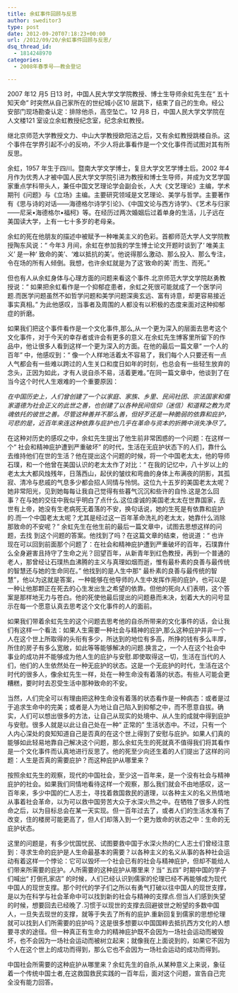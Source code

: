 ```yaml
---
title: 余虹事件回顾与反思
author: sweditor3
type: post
date: 2012-09-20T07:18:23+00:00
url: /2012/09/20/余虹事件回顾与反思/
dsq_thread_id:
  - 1814248970
categories:
  - 2008年春季号——教会登记

---
```

2007 年12 月5 日13 时，中国人民大学文学院教授、博士生导师余虹先生在“ 五十知天命” 时突然从自己家所在的世纪城小区10 层跳下，结束了自己的生命。经公安部门现场勘查认定：排除他杀，高空坠亡。12 月8 日，中国人民大学文学院在人文楼121 室设立余虹教授纪念室，纪念余虹教授。

继北京师范大学教授文力、中山大学教授欧阳洁之后，又有余虹教授跳楼自杀。这个事件在学界引起不小的反响，不少人将此事看作是一个文化事件而试图对其有所反思。

余虹，1957 年生于四川。暨南大学文学博士，复旦大学文艺学博士后。2002 年4 月作为优秀人才被中国人民大学文学院引进为教授和博士生导师，并成为文艺学国家重点学科带头人，兼任中国文艺理论学会副会长，人大《文艺理论》主编，学术期刊《问题》与《立场》主编。主要研究领域是文艺理论、美学与哲学。主要著作有《思与诗的对话——海德格尔诗学引论》、《中国文论与西方诗学》、《艺术与归家——尼采•海德格尔•福柯》等。在经历过两次婚姻后过着单身的生活，儿子远在美国读大学，上有一七十多岁的老母亲。

余虹的死在他朋友的描述中被赋予一种唯美主义的色彩。首都师范大学人文学院教授陶东风说：“ 今年3 月间，余虹在参加我的学生博士论文开题时谈到了‘ 唯美主义’ 是一种‘ 致命的美’、‘难以抵抗的美’。他说得那么激动、那么投入、那么专注，令在场的所有人倾倒。我想，也许余虹就是为了这‘致命的美’ 而生、而死。”

但也有人从余虹身体与心理方面的问题来看这个事件.北京师范大学文学院赵勇教授说：“ 如果把余虹看作是一个抑郁症患者，余虹之死很可能就成了一个医学问题.而医学问题虽然不如哲学问题和美学问题深奥玄远、富有诗意，却更容易接近事实真相。” 为此他感叹，当事者及周围的人都没有以积极的态度来面对这种抑郁症的折磨。

如果我们把这个事件看作是一个文化事件,那么,从一个更为深入的层面去思考这个文化事件，对于今天的幸存者或许会有更多的意义.在余虹先生博客里所留下的作品中，他让很多人看到这样一个更为深入的方面。在他的最后一篇文章“ 一个人的百年” 中，他感叹到：“ 像一个人样地活着太不容易了，我们每个人只要还有一点人气都会有一些难以跨过的人生关口和度日如年的时刻，也总会有一些轻生放弃的念头，正因为如此，才有人说自杀不易，活着更难。”在同一篇文章中，他谈到了在当今这个时代人生艰难的一个重要原因：

_在中国历史上，人们曾创建了一个以家庭、家族、乡里、民间社团、宗法国家和儒家道德为社会正义的此世之善，也创建了以各种民间信仰（迷信）和道释之教为灵魂依托的彼世之善。尽管这种善并不那么善，但好歹还是一种脆弱的依靠和庇护，可悲的是，近百年来连这种依靠与庇护也几乎在革命与资本的折腾中消失净尽了。_

在这种对历史的感叹之中，余虹先生提出了他生前非常困惑的一个问题：在这样一个“ 社会和精神庇护遭到严重破坏” 的时代，生活在无庇护状态下的人们，靠什么去维持他们在世的生活？他在提出这个问题的时候，将一个中国老太太，他的导师石璞，和一个他曾在美国认识的老太太作了对比：“ 在我的记忆中，八十岁以上的老太太大都风烛残年，日落西山，起伏的皱纹和弯曲的身体上布满夜的阴影，其孤寂、清冷与悲戚的气息多少都会招人同情与怜悯。这位九十五岁的美国老太太呢？她非常阳光，见到她每每让我自己觉得有些暮气沉沉和些许的自怜.这是怎么回事？在与她的交往中我似乎明白了点什么.这位虔诚的美国老太太在世靠国家，去世有上帝，她没有生老病死无着落的不安，换句话说，她的生死是有依靠和庇护的.而一个中国老太太呢？尤其是经过这一百年革命洗礼的老太太，她靠什么消除那致命的不安呢？” 余虹先生在他生前的最后一篇文章中，试图去思想这样的问题，去找 到这个问题的答案。他找到了吗？在这篇文章的结束，他说道：“ 也许现在可以回到前面那个问题了：在社会和精神庇护遭到严重破坏的百年，石璞靠什么全身避害且持守了生命之光？回望百年，从新青年到红色教授，再到一个普通的老人，那曾经让石璞热血沸腾的主义与真理如烟而逝，惟有最朴素的良善与最传统的智慧还与她的生命同在。” 他找到的是人生中那“ 最朴素的良善与最传统的智慧”，他以为这就是答案，一种能够在他导师的人生中发挥作用的庇护，也可以是一种让他那颗正在死去的心生发出生之希望的依靠。但他的死向人们表明，这个答案是那样地无力与苍白。他的死使他最后提出的问题悬而未决，划着大大的问号显示在每一个愿意认真去思考这个文化事件的人的面前。

如果我们带着余虹先生的这个问题去思考他的自杀所带来的文化事件的话，会让我们有这样一个看法：如果人生需要一种社会与精神的庇护,那么这种庇护并非一个人在这个世上所取得的头衔有多少，所达到的地位有多高，所挣的钱有多么丰厚，所住的房子有多么宽敞，如此等等能够解决的问题.换言之，一个人在这个社会中事业的成功并不能够成为他人生的庇护与安慰.即使取得这一切，生活在当代的人们，他们的人生依然处在一种无庇护的状态。这是一个无庇护的时代，生活在这个时代的很多人，像余虹先生一样，处在一种生命没有着落的状态。有些人可能会更糟糕，要时时去忍受生活中那种致命的不安。

当然，人们完全可以有理由把这种生命没有着落的状态看作是一种病态：或者是过于追求生命中的完美；或者是人为地让自己陷入到抑郁之中，而不愿意自拔。确实，人们可以想出很多的方法，让自己从现实的处境中、从人生的成就中得到庇护与安慰。很多人就是以此让自己处在一种“ 正常的” 生活状态中。不过，只有一个人内心深处的良知知道自己是否真的在这个世上得到了安慰与庇护。如果人们真的能够如此轻易地靠自己解决这个问题，那么余虹先生的死就真不值得我们将其看作是一个文化事件而认真地进行反思了。他的死至少向还生着的人们提出了这样的问题：人生是否真的需要庇护？而这种庇护从哪里来？

按照余虹先生的观察，现代的中国社会，至少这一百年来，是一个没有社会与精神庇护的社会。如果我们同情地看待这样一个观察，那么我们就会不由地感叹，这一百年来，多少中国的仁人志士，寻找着救国救民的道理，以各种主义的名义热情地从事着社会革命，以为可以救中国劳苦大众于水深火热之中。在牺牲了很多人的性命之后，以为目标总会在某一天实现。但一百年过去了，或者人们的生活水准有了改变，住的楼房可能更高了，但人们却落入到一个更为致命的状态之中：生命的无庇护状态。

这里的问题是，有多少忧国忧民、试图要救中国于水深火热的仁人志士们曾经注意到：寻求生命的庇护是人生命最基本的需要？以各种主义的名义从事的各种社会运动有着这样一个悖论：它可以毁坏一个社会已有的社会与精神庇护，但却不能给人们带来所需要的庇护。人所需要的这种庇护从哪里来？当“ 五四” 时期中国的学子们喊出“ 打倒孔家店” 的时候，人们已经认识到儒家的伦理已经不再能够成为现代中国人的现世支撑。那个时代的学子们之所以有勇气打破以往中国人的现世支撑，是以为在科学与社会革命中可以找到新的社会与精神的支撑点.但当人们感到失望的时候，想要回去已经晚了.习惯于以现世的支撑去回避彼世之盼望的多数中国人，一旦失去现世的支撑，就等于失去了所有的庇护.重新回复到儒家的思想伦理就可以找到人们所需要的庇护吗？这是很多想要以中国国粹去抵抗西方文化的人想要寻求的途径。但一种真正有生命力的精神庇护既不会因为一场社会运动而被毁坏，也不会因为一场社会运动而被树立起来；就像我在上面说到的，如果它不因为个人在这个世上的成功而得到，那么它也不会因为一场社会运动的成功而得到。

中国社会所需要的这种庇护从哪里来？余虹先生的自杀,从某种意义上来说，象征着一个传统中国士者,在这救国救民实践的一百年后，面对这个问题，宣告自己完全没有能力回答。